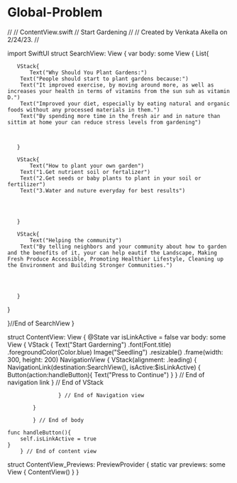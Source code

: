 # Global-Problem
//
//  ContentView.swift
//  Start Gardening
//
//  Created by Venkata Akella on 2/24/23.
//

import SwiftUI
struct SearchView: View {
var body: some View {
    List{
       
       VStack{
           Text("Why Should You Plant Gardens:")
        Text("People should start to plant gardens because:")
        Text("It improved exercise, by moving around more, as well as increases your health in terms of vitamins from the sun suh as vitamin D.")
        Text("Improved your diet, especially by eating natural and organic foods without any processed materials in them.")
        Text("By spending more time in the fresh air and in nature than sittim at home your can reduce stress levels from gardening")
        
        
           
       }
      
       VStack{
           Text("How to plant your own garden")
        Text("1.Get nutrient soil or fertalizer")
        Text("2.Get seeds or baby plants to plant in your soil or fertilizer")
        Text("3.Water and nuture everyday for best results")
        


           
       }
      
       VStack{
           Text("Helping the community")
        Text("By telling neighbors and your community about how to garden and the benefits of it, your can help eautif the Landscape, Making Fresh Produce Accessible, Promoting Healthier Lifestyle, Cleaning up the Environment and Building Stronger Communities.")

        
           
 
       }
       
     
       
        

}

}//End of SearchView
}

struct ContentView: View {
    @State var isLinkActive = false
    var body: some View {
        VStack {
        Text("Start Garderning")
        .font(Font.title)
        .foregroundColor(Color.blue)
        Image("Seedling")
        .resizable()
        .frame(width: 300, height: 200)
            NavigationView {
                VStack(alignment: .leading) {
                    NavigationLink(destination:SearchView(), isActive:$isLinkActive) {
                        Button(action:handleButton){
                          Text("Press to Continue")
                        }
                    } // End of navigation link
                    } // End of VStack
                    
                    } // End of Navigation view
                
            }
            
            } // End of body
    
    func handleButton(){
        self.isLinkActive = true
    }
        } // End of content view
    
            
        
  
    





struct ContentView_Previews: PreviewProvider {
    static var previews: some View {
        ContentView()
    }
}


